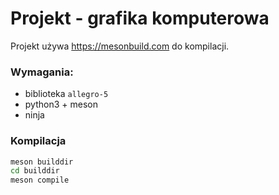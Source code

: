# Projekt - grafika komputerowa

Projekt używa <https://mesonbuild.com> do kompilacji.

### Wymagania:

* biblioteka `allegro-5`
* python3 + meson
* ninja

### Kompilacja

```sh
meson builddir
cd builddir
meson compile
```